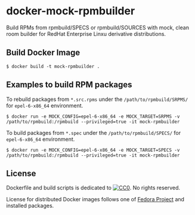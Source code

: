 # docker-mock-rpmbuilder

Build RPMs from rpmbuild/SPECS or rpmbuild/SOURCES with mock, clean room builder for RedHat Enterprise Linxu derivative distributions.

## Build Docker Image

```console
$ docker build -t mock-rpmbuilder .
```

## Examples to build RPM packages

To rebuild packages from `*.src.rpms` under the `/path/to/rpmbuild/SRPMS/` for `epel-6-x86_64` environment.

```console
$ docker run -e MOCK_CONFIG=epel-6-x86_64 -e MOCK_TARGET=SRPMS -v /path/to/rpmbuild:/rpmbuild --privileged=true -it mock-rpmbuilder
```

To build packages from `*.spec` under the `/path/to/rpmbuild/SPECS/` for `epel-6-x86_64` environment.

```console
$ docker run -e MOCK_CONFIG=epel-6-x86_64 -e MOCK_TARGET=SPECS -v /path/to/rpmbuild:/rpmbuild --privileged=true -it mock-rpmbuilder
```

## License

Dockerfile and build scripts is dedicated to 
[![CC0](http://i.creativecommons.org/p/zero/1.0/80x15.png "CC0")](https://creativecommons.org/publicdomain/zero/1.0/).
No rights reserved.

License for distributed Docker images follows one of [Fedora Project](https://fedoraproject.org) and installed packages.
